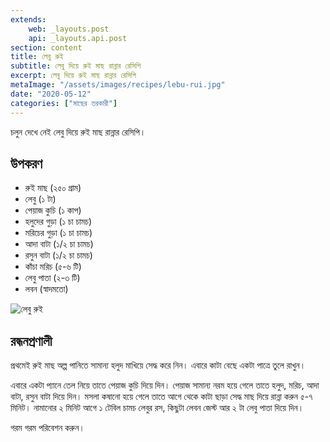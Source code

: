 ```yaml
---
extends:
    web: _layouts.post
    api: _layouts.api.post
section: content
title: লেবু রুই
subtitle: লেবু দিয়ে রুই মাছ রান্নার রেসিপি
excerpt: লেবু দিয়ে রুই মাছ রান্নার রেসিপি
metaImage: "/assets/images/recipes/lebu-rui.jpg"
date: "2020-05-12"
categories: ["মাছের তরকারী"]
---
```


চলুন দেখে নেই লেবু দিয়ে রুই মাছ রান্নার রেসিপি।

## উপকরণ

- রুই মাছ (২৫০ গ্রাম)
- লেবু (১ টা)
- পেয়াজ কুচি (১ কাপ)
- হলুদের গুড়া (১ চা চামচ)
- মরিচের গুড়া (১ চা চামচ)
- আদা বাটা (১/২ চা চামচ)
- রসুন বাটা (১/২ চা চামচ)
- কাঁচা মরিচ (৫-৬ টি)
- লেবু পাতা (২-৩ টি)
- লবন (স্বাদমতো)

![লেবু রুই](/assets/images/recipes/lebu-rui.jpg)

## রন্ধনপ্রণালী

প্রথমেই রুই মাছ অল্প পানিতে সামান্য হলুদ মাখিয়ে সেদ্ধ করে নিন। এবারে কাটা বেছে একটা পাত্রে তুলে রাখুন।

এবারে একটা প্যানে তেল নিয়ে তাতে পেয়াজ কুচি দিয়ে দিন। পেয়াজ সামান্য নরম হয়ে গেলে তাতে হলুদ, মরিচ, আদা
বাটা, রসুন বাটা দিয়ে দিন। মসলা কষানো হয়ে গেলে তাতে আগে থেকে কাটা ছাড়া সেদ্ধ মাছ দিয়ে রান্না করুন ৫-৭
মিনিট। নামানোর ২ মিনিট আগে ১ টেবিল চামচ লেবুর রস, কিছুটা লেবন জেস্ট আর ২ টা লেবু পাতা দিয়ে দিন।

গরম গরম পরিবেশন করুন।
